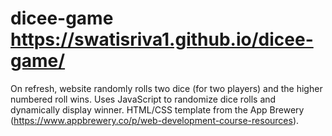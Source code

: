 # dicee-game https://swatisriva1.github.io/dicee-game/
On refresh, website randomly rolls two dice (for two players) and the higher numbered roll wins.
Uses JavaScript to randomize dice rolls and dynamically display winner.
HTML/CSS template from the App Brewery (https://www.appbrewery.co/p/web-development-course-resources).
